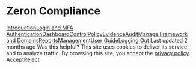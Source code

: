 
# Zeron Compliance
[Introduction](https://docs.zeron.one/zeron-compliance/introduction)[Login and MFA Authentication](https://docs.zeron.one/zeron-compliance/login-and-mfa-authentication)[Dashboard](https://docs.zeron.one/zeron-compliance/dashboard)[Control](https://docs.zeron.one/zeron-compliance/control)[Policy](https://docs.zeron.one/zeron-compliance/policy)[Evidence](https://docs.zeron.one/zeron-compliance/evidence)[Audit](https://docs.zeron.one/zeron-compliance/audit)[Manage Framework and Domains](https://docs.zeron.one/zeron-compliance/manage-framework-and-domains)[Reports](https://docs.zeron.one/zeron-compliance/reports)[Management](https://docs.zeron.one/zeron-compliance/management)[User Guide](https://docs.zeron.one/zeron-compliance/user-guide)[Logging Out](https://docs.zeron.one/zeron-compliance/logging-out)
Last updated 2 months ago
Was this helpful?
This site uses cookies to deliver its service and to analyze traffic. By browsing this site, you accept the [privacy policy](https://zeron.one/privacy-policy/).
AcceptReject
